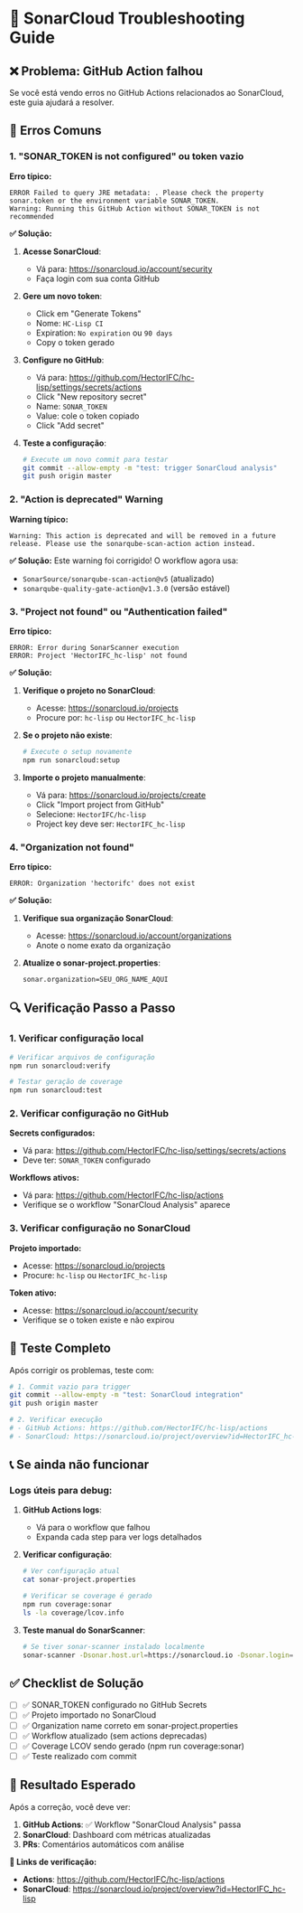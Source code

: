 # 🔧 SonarCloud Troubleshooting Guide

## ❌ Problema: GitHub Action falhou

Se você está vendo erros no GitHub Actions relacionados ao SonarCloud, este guia ajudará a resolver.

## 🐛 Erros Comuns

### 1. "SONAR_TOKEN is not configured" ou token vazio

**Erro típico:**
```
ERROR Failed to query JRE metadata: . Please check the property sonar.token or the environment variable SONAR_TOKEN.
Warning: Running this GitHub Action without SONAR_TOKEN is not recommended
```

**✅ Solução:**

1. **Acesse SonarCloud**:
   - Vá para: https://sonarcloud.io/account/security
   - Faça login com sua conta GitHub

2. **Gere um novo token**:
   - Click em "Generate Tokens"
   - Nome: `HC-Lisp CI`
   - Expiration: `No expiration` ou `90 days`
   - Copy o token gerado

3. **Configure no GitHub**:
   - Vá para: https://github.com/HectorIFC/hc-lisp/settings/secrets/actions
   - Click "New repository secret"
   - Name: `SONAR_TOKEN`
   - Value: cole o token copiado
   - Click "Add secret"

4. **Teste a configuração**:
   ```bash
   # Execute um novo commit para testar
   git commit --allow-empty -m "test: trigger SonarCloud analysis"
   git push origin master
   ```

### 2. "Action is deprecated" Warning

**Warning típico:**
```
Warning: This action is deprecated and will be removed in a future release. Please use the sonarqube-scan-action action instead.
```

**✅ Solução:**
Este warning foi corrigido! O workflow agora usa:
- `SonarSource/sonarqube-scan-action@v5` (atualizado)
- `sonarqube-quality-gate-action@v1.3.0` (versão estável)

### 3. "Project not found" ou "Authentication failed"

**Erro típico:**
```
ERROR: Error during SonarScanner execution
ERROR: Project 'HectorIFC_hc-lisp' not found
```

**✅ Solução:**

1. **Verifique o projeto no SonarCloud**:
   - Acesse: https://sonarcloud.io/projects
   - Procure por: `hc-lisp` ou `HectorIFC_hc-lisp`

2. **Se o projeto não existe**:
   ```bash
   # Execute o setup novamente
   npm run sonarcloud:setup
   ```

3. **Importe o projeto manualmente**:
   - Vá para: https://sonarcloud.io/projects/create
   - Click "Import project from GitHub"
   - Selecione: `HectorIFC/hc-lisp`
   - Project key deve ser: `HectorIFC_hc-lisp`

### 4. "Organization not found"

**Erro típico:**
```
ERROR: Organization 'hectorifc' does not exist
```

**✅ Solução:**

1. **Verifique sua organização SonarCloud**:
   - Acesse: https://sonarcloud.io/account/organizations
   - Anote o nome exato da organização

2. **Atualize o sonar-project.properties**:
   ```properties
   sonar.organization=SEU_ORG_NAME_AQUI
   ```

## 🔍 Verificação Passo a Passo

### 1. Verificar configuração local
```bash
# Verificar arquivos de configuração
npm run sonarcloud:verify

# Testar geração de coverage
npm run sonarcloud:test
```

### 2. Verificar configuração no GitHub

**Secrets configurados:**
- Vá para: https://github.com/HectorIFC/hc-lisp/settings/secrets/actions
- Deve ter: `SONAR_TOKEN` configurado

**Workflows ativos:**
- Vá para: https://github.com/HectorIFC/hc-lisp/actions
- Verifique se o workflow "SonarCloud Analysis" aparece

### 3. Verificar configuração no SonarCloud

**Projeto importado:**
- Acesse: https://sonarcloud.io/projects
- Procure: `hc-lisp` ou `HectorIFC_hc-lisp`

**Token ativo:**
- Acesse: https://sonarcloud.io/account/security
- Verifique se o token existe e não expirou

## 🚀 Teste Completo

Após corrigir os problemas, teste com:

```bash
# 1. Commit vazio para trigger
git commit --allow-empty -m "test: SonarCloud integration"
git push origin master

# 2. Verificar execução
# - GitHub Actions: https://github.com/HectorIFC/hc-lisp/actions
# - SonarCloud: https://sonarcloud.io/project/overview?id=HectorIFC_hc-lisp
```

## 📞 Se ainda não funcionar

### Logs úteis para debug:

1. **GitHub Actions logs**:
   - Vá para o workflow que falhou
   - Expanda cada step para ver logs detalhados

2. **Verificar configuração**:
   ```bash
   # Ver configuração atual
   cat sonar-project.properties
   
   # Verificar se coverage é gerado
   npm run coverage:sonar
   ls -la coverage/lcov.info
   ```

3. **Teste manual do SonarScanner**:
   ```bash
   # Se tiver sonar-scanner instalado localmente
   sonar-scanner -Dsonar.host.url=https://sonarcloud.io -Dsonar.login=SEU_TOKEN
   ```

## ✅ Checklist de Solução

- [ ] ✅ SONAR_TOKEN configurado no GitHub Secrets
- [ ] ✅ Projeto importado no SonarCloud
- [ ] ✅ Organization name correto em sonar-project.properties
- [ ] ✅ Workflow atualizado (sem actions deprecadas)
- [ ] ✅ Coverage LCOV sendo gerado (npm run coverage:sonar)
- [ ] ✅ Teste realizado com commit

## 🎯 Resultado Esperado

Após a correção, você deve ver:

1. **GitHub Actions**: ✅ Workflow "SonarCloud Analysis" passa
2. **SonarCloud**: Dashboard com métricas atualizadas
3. **PRs**: Comentários automáticos com análise

**🔗 Links de verificação:**
- **Actions**: https://github.com/HectorIFC/hc-lisp/actions
- **SonarCloud**: https://sonarcloud.io/project/overview?id=HectorIFC_hc-lisp
